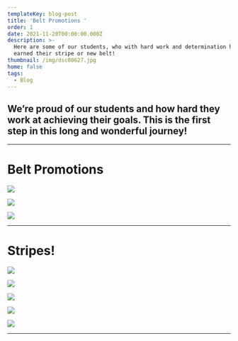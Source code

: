 ```yaml
---
templateKey: blog-post
title: 'Belt Promotions '
order: 1
date: 2021-11-20T00:00:00.000Z
description: >-
  Here are some of our students, who with hard work and determination have
  earned their stripe or new belt!
thumbnail: /img/dsc08627.jpg
home: false
tags:
  - Blog
---
```

## **We’re proud of our students and how hard they work at achieving their goals. This is the first step in this long and wonderful journey!**

- - -

# **Belt Promotions**

![](/img/dsc08496.jpg)

![](/img/dsc03456.jpg)

![](/img/dsc01419.jpg)

- - -

# Stripes!

![](/img/img_1932.jpg)

![](/img/img_1936.jpg)

![](/img/img_1938.jpg)

![](/img/img_1940.jpg)

![](/img/dsc02116.jpg)

- - -
